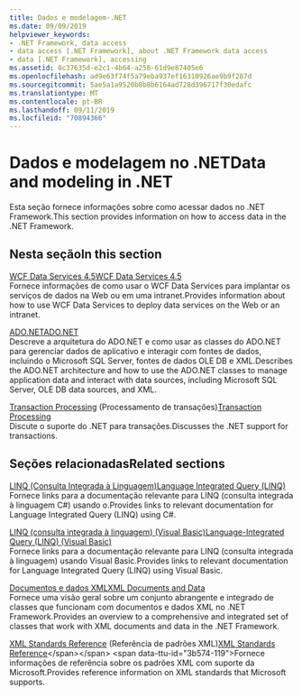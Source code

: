 ```yaml
---
title: Dados e modelagem-.NET
ms.date: 09/09/2019
helpviewer_keywords:
- .NET Framework, data access
- data access [.NET Framework], about .NET Framework data access
- data [.NET Framework], accessing
ms.assetid: 8c37635d-e2c1-4b64-a258-61d9e87405e6
ms.openlocfilehash: ad9e63f74f5a79eba937ef16310926ae9b9f287d
ms.sourcegitcommit: 5ae5a1a9520b8b8b6164ad728d396717f30edafc
ms.translationtype: MT
ms.contentlocale: pt-BR
ms.lasthandoff: 09/11/2019
ms.locfileid: "70894366"
---
```

# <a name="data-and-modeling-in-net"></a><span data-ttu-id="3b574-102">Dados e modelagem no .NET</span><span class="sxs-lookup"><span data-stu-id="3b574-102">Data and modeling in .NET</span></span>

<span data-ttu-id="3b574-103">Esta seção fornece informações sobre como acessar dados no .NET Framework.</span><span class="sxs-lookup"><span data-stu-id="3b574-103">This section provides information on how to access data in the .NET Framework.</span></span>  
  
## <a name="in-this-section"></a><span data-ttu-id="3b574-104">Nesta seção</span><span class="sxs-lookup"><span data-stu-id="3b574-104">In this section</span></span>

 [<span data-ttu-id="3b574-105">WCF Data Services 4.5</span><span class="sxs-lookup"><span data-stu-id="3b574-105">WCF Data Services 4.5</span></span>](./wcf/index.md)  
 <span data-ttu-id="3b574-106">Fornece informações de como usar o WCF Data Services para implantar os serviços de dados na Web ou em uma intranet.</span><span class="sxs-lookup"><span data-stu-id="3b574-106">Provides information about how to use WCF Data Services to deploy data services on the Web or an intranet.</span></span>  

 [<span data-ttu-id="3b574-107">ADO.NET</span><span class="sxs-lookup"><span data-stu-id="3b574-107">ADO.NET</span></span>](./adonet/index.md)  
 <span data-ttu-id="3b574-108">Descreve a arquitetura do ADO.NET e como usar as classes do ADO.NET para gerenciar dados de aplicativo e interagir com fontes de dados, incluindo o Microsoft SQL Server, fontes de dados OLE DB e XML.</span><span class="sxs-lookup"><span data-stu-id="3b574-108">Describes the ADO.NET architecture and how to use the ADO.NET classes to manage application data and interact with data sources, including Microsoft SQL Server, OLE DB data sources, and XML.</span></span>  
  
 <span data-ttu-id="3b574-109">[Transaction Processing](./transactions/index.md) (Processamento de transações)</span><span class="sxs-lookup"><span data-stu-id="3b574-109">[Transaction Processing](./transactions/index.md)</span></span>  
 <span data-ttu-id="3b574-110">Discute o suporte do .NET para transações.</span><span class="sxs-lookup"><span data-stu-id="3b574-110">Discusses the .NET support for transactions.</span></span>  
  
## <a name="related-sections"></a><span data-ttu-id="3b574-111">Seções relacionadas</span><span class="sxs-lookup"><span data-stu-id="3b574-111">Related sections</span></span>

 [<span data-ttu-id="3b574-112">LINQ (Consulta Integrada à Linguagem)</span><span class="sxs-lookup"><span data-stu-id="3b574-112">Language Integrated Query (LINQ)</span></span>](../../csharp/programming-guide/concepts/linq/index.md)  
 <span data-ttu-id="3b574-113">Fornece links para a documentação relevante para LINQ (consulta integrada à linguagem C#) usando o.</span><span class="sxs-lookup"><span data-stu-id="3b574-113">Provides links to relevant documentation for Language Integrated Query (LINQ) using C#.</span></span>  
  
 [<span data-ttu-id="3b574-114">LINQ (consulta integrada à linguagem) (Visual Basic)</span><span class="sxs-lookup"><span data-stu-id="3b574-114">Language-Integrated Query (LINQ) (Visual Basic)</span></span>](../../visual-basic/programming-guide/concepts/linq/index.md)  
 <span data-ttu-id="3b574-115">Fornece links para a documentação relevante para LINQ (consulta integrada à linguagem) usando Visual Basic.</span><span class="sxs-lookup"><span data-stu-id="3b574-115">Provides links to relevant documentation for Language Integrated Query (LINQ) using Visual Basic.</span></span>  
  
 [<span data-ttu-id="3b574-116">Documentos e dados XML</span><span class="sxs-lookup"><span data-stu-id="3b574-116">XML Documents and Data</span></span>](../../standard/data/xml/index.md)  
 <span data-ttu-id="3b574-117">Fornece uma visão geral sobre um conjunto abrangente e integrado de classes que funcionam com documentos e dados XML no .NET Framework.</span><span class="sxs-lookup"><span data-stu-id="3b574-117">Provides an overview to a comprehensive and integrated set of classes that work with XML documents and data in the .NET Framework.</span></span>  
  
 <span data-ttu-id="3b574-118">[XML Standards Reference](https://docs.microsoft.com/previous-versions/dotnet/netframework-4.0/ms256177(v=vs.100)) (Referência de padrões XML)</span><span class="sxs-lookup"><span data-stu-id="3b574-118">[XML Standards Reference](https://docs.microsoft.com/previous-versions/dotnet/netframework-4.0/ms256177(v=vs.100))</span></span>  
 <span data-ttu-id="3b574-119">Fornece informações de referência sobre os padrões XML com suporte da Microsoft.</span><span class="sxs-lookup"><span data-stu-id="3b574-119">Provides reference information on XML standards that Microsoft supports.</span></span>  
